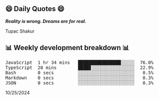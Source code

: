 ## 😄 Daily Quotes 😄

_**Reality is wrong. Dreams are for real.**_

Tupac Shakur



## 📊 Weekly development breakdown 📊

<pre>JavaScript  1 hr 34 mins   ███████████████▉░░░░░  76.0%
TypeScript  28 mins        ████▊░░░░░░░░░░░░░░░░  22.9%
Bash        0 secs         ░░░░░░░░░░░░░░░░░░░░░   0.5%
Markdown    0 secs         ░░░░░░░░░░░░░░░░░░░░░   0.3%
JSON        0 secs         ░░░░░░░░░░░░░░░░░░░░░   0.3%</pre>

10/25/2024